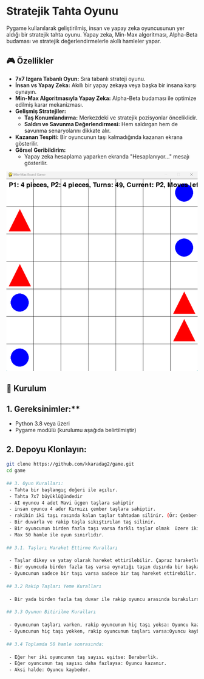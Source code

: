 # Stratejik Tahta Oyunu

Pygame kullanılarak geliştirilmiş, insan ve yapay zeka oyuncusunun yer aldığı bir stratejik tahta oyunu. Yapay zeka, Min-Max algoritması, Alpha-Beta budaması ve stratejik değerlendirmelerle akıllı hamleler yapar.


## 🎮 Özellikler

- **7x7 Izgara Tabanlı Oyun:** Sıra tabanlı strateji oyunu.
- **İnsan vs Yapay Zeka:** Akıllı bir yapay zekaya veya başka bir insana karşı oynayın.
- **Min-Max Algoritmasıyla Yapay Zeka:** Alpha-Beta budaması ile optimize edilmiş karar mekanizması.
- **Gelişmiş Stratejiler:**
  - **Taş Konumlandırma:** Merkezdeki ve stratejik pozisyonlar önceliklidir.
  - **Saldırı ve Savunma Değerlendirmesi:** Hem saldırgan hem de savunma senaryolarını dikkate alır.
- **Kazanan Tespiti:** Bir oyuncunun taşı kalmadığında kazanan ekrana gösterilir.
- **Görsel Geribildirim:**
  - Yapay zeka hesaplama yaparken ekranda "Hesaplanıyor..." mesajı gösterilir.

![Oyun görünümü](/assets/images/game_welcome.png)

## 🚀 Kurulum

## 1. Gereksinimler:**
   - Python 3.8 veya üzeri
   - Pygame modülü (kurulumu aşağıda belirtilmiştir)

## 2. Depoyu Klonlayın:
   ```bash
   git clone https://github.com/kkaradag2/game.git
   cd game

## 3. Oyun Kuralları:
    - Tahta bir başlangıç değeri ile açılır.
    - Tahta 7x7 büyüklüğündedir
    - AI oyuncu 4 adet Mavi üçgen taşlara sahiptir
    - insan oyuncu 4 ader Kırmızı çember taşlara sahiptir.
    - rakibin iki taşı rasında kalan taşlar tahtadan silinir. (Ör: Çember-Üçgen-Çember -> Üçgen silinir)
    - Bir duvarla ve rakip taşla sıkıştırılan taş silinir.
    - Bir oyuncunun birden fazla taşı varsa farklı taşlar olmak  üzere iki hamle yapar
    - Max 50 hamle ile oyun sınırlıdır.

## 3.1. Taşları Haraket Ettirme Kuralları

    - Taşlar dikey ve yatay olarak hareket ettirilebilir. Çapraz haraketlere izin verilmeyecektir.
    - Bir oyuncuda birden fazla taş varsa oynatığı taşın dışında bir başka taşıda hareket ettirmelidir. Yani birden fazla taşı olan oyuncu iki el oynar.
    - Oyuncunun sadece bir taşı varsa sadece bir taş hareket ettirebilir.

## 3.2 Rakip Taşları Yeme Kuralları

    - Bir yada birden fazla taş duvar ile rakip oyuncu arasında bırakılırsa, arada kalan rakip taşları yenilir. Yanı tahtadan kaldırılarak oyuncusunun skoru yenilen taş kadar azaltılır. Taşları yiyen oyuncunun da skoru yenilen taş kadar artırılır.

 ## 3.3 Oyunun Bitirilme Kuralları

    - Oyuncunun taşları varken, rakip oyuncunun hiç taşı yoksa: Oyuncu kazanır.
    - Oyuncunun hiç taşı yokken, rakip oyuncunun taşları varsa:Oyuncu kaybeder.

## 3.4 Toplamda 50 hamle sonrasında:

    - Eğer her iki oyuncunun taş sayısı eşitse: Beraberlik.
    - Eğer oyuncunun taş sayısı daha fazlaysa: Oyuncu kazanır.
    - Aksi halde: Oyuncu kaybeder.